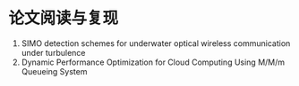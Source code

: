 # 论文阅读与复现

1. SIMO detection schemes for underwater optical wireless communication under turbulence
2. Dynamic Performance Optimization for Cloud Computing Using M/M/m Queueing System